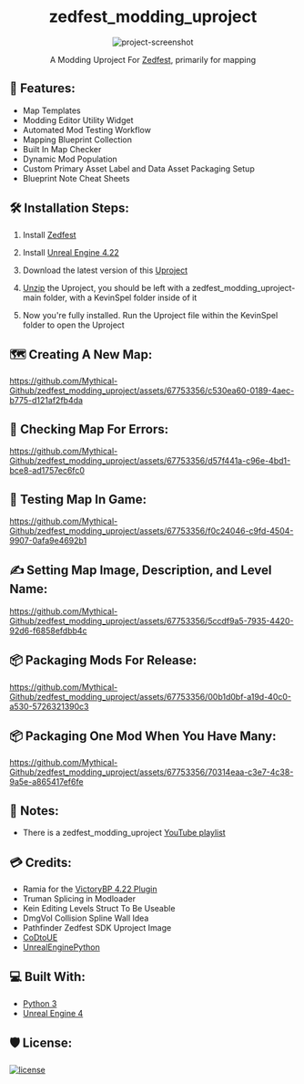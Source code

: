 <h1 id="title" align="center">zedfest_modding_uproject</h1>

<p align="center">
  <img src="https://cdn.discordapp.com/attachments/1121513483532513441/1125983083146006549/EdSplash.png" alt="project-screenshot">
</p>

<p align="center">
  A Modding Uproject For <a href="https://store.steampowered.com/app/1037080/Zedfest/">Zedfest</a>, primarily for mapping
</p>

<h2>💪 Features:</h2>

*   Map Templates
*   Modding Editor Utility Widget
*   Automated Mod Testing Workflow
*   Mapping Blueprint Collection
*   Built In Map Checker
*   Dynamic Mod Population
*   Custom Primary Asset Label and Data Asset Packaging Setup
*   Blueprint Note Cheat Sheets

<h2>🛠️ Installation Steps:</h2>

1. Install [Zedfest](https://store.steampowered.com/app/1037080/Zedfest/)

2. Install [Unreal Engine 4.22](https://store.epicgames.com)

3. Download the latest version of this [Uproject](https://github.com/Mythical-Github/zedfest_modding_uproject/archive/refs/heads/main.zip)

4. [Unzip](https://www.7-zip.org/) the Uproject, you should be left with a zedfest_modding_uproject-main folder, with a KevinSpel folder inside of it

5. Now you're fully installed. Run the Uproject file within the KevinSpel folder to open the Uproject

<h2>🗺️ Creating A New Map:</h2>

https://github.com/Mythical-Github/zedfest_modding_uproject/assets/67753356/c530ea60-0189-4aec-b775-d121af2fb4da

<h2>🧐 Checking Map For Errors:</h2>

https://github.com/Mythical-Github/zedfest_modding_uproject/assets/67753356/d57f441a-c96e-4bd1-bce8-ad1757ec6fc0

<h2>🧪 Testing Map In Game:</h2>

https://github.com/Mythical-Github/zedfest_modding_uproject/assets/67753356/f0c24046-c9fd-4504-9907-0afa9e4692b1

<h2>✍️ Setting Map Image, Description, and Level Name:</h2>

https://github.com/Mythical-Github/zedfest_modding_uproject/assets/67753356/5ccdf9a5-7935-4420-92d6-f6858efdbb4c

<h2>📦 Packaging Mods For Release:</h2>

https://github.com/Mythical-Github/zedfest_modding_uproject/assets/67753356/00b1d0bf-a19d-40c0-a530-5726321390c3

<h2>📦 Packaging One Mod When You Have Many:</h2>

https://github.com/Mythical-Github/zedfest_modding_uproject/assets/67753356/70314eaa-c3e7-4c38-9a5e-a865417ef6fe

<h2>📝 Notes:</h2>

*   There is a zedfest_modding_uproject [YouTube playlist](https://www.youtube.com/playlist?list=PLsbHITFlYqZeJO465XVTFJzGDGDez4uDZ) 

<h2>💳 Credits:</h2>

*   Ramia for the [VictoryBP 4.22 Plugin](https://github.com/EverNewJoy/VictoryPlugin)
*   Truman Splicing in Modloader
*   Kein Editing Levels Struct To Be Useable
*   DmgVol Collision Spline Wall Idea
*   Pathfinder Zedfest SDK Uproject Image
*   [CoDtoUE](https://github.com/Mythical-Github/CoDtoUE4)
*   [UnrealEnginePython](https://github.com/20tab/UnrealEnginePython)

<h2>💻 Built With:</h2>

*   [Python 3](https://www.python.org/)
*   [Unreal Engine 4](https://store.epicgames.com)

<h2>🛡️ License:</h2>

[![license](https://www.gnu.org/graphics/gplv3-with-text-136x68.png)](LICENSE)
